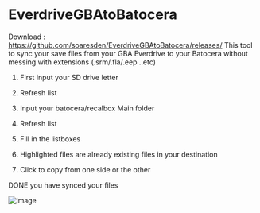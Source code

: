# EverdriveGBAtoBatocera
Download : 
https://github.com/soaresden/EverdriveGBAtoBatocera/releases/
This tool to sync your save files from your GBA Everdrive to your Batocera without messing with extensions (.srm/.fla/.eep ..etc)

1) First input your SD drive letter
2) Refresh list

3) Input your batocera/recalbox Main folder
4) Refresh list

5) Fill in the listboxes
6) Highlighted files are already existing files in your destination

7) Click to copy from one side or the other

DONE you have synced your files

![image](https://user-images.githubusercontent.com/54243866/124655029-98d20880-de9f-11eb-90f9-d1a3b0949f4a.png)
